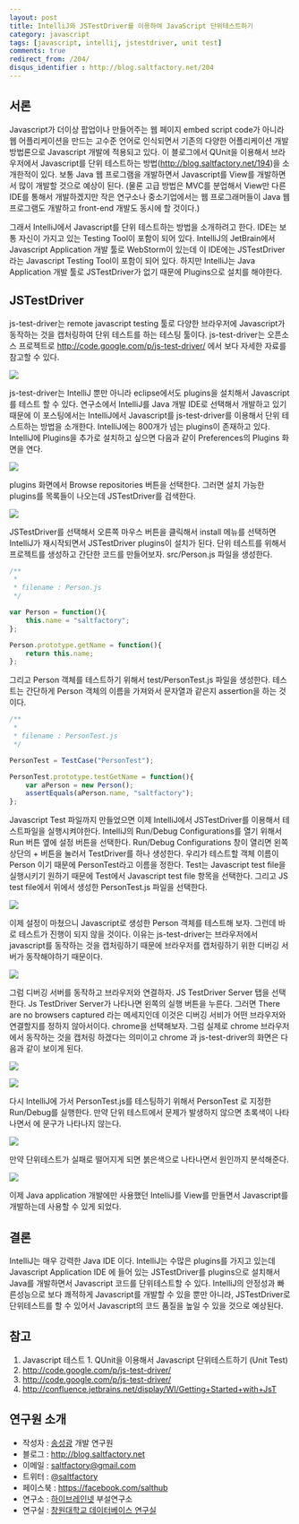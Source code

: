 ```yaml
---
layout: post
title: IntelliJ와 JSTestDriver를 이용하여 JavaScript 단위테스트하기
category: javascript
tags: [javascript, intellij, jstestdriver, unit test]
comments: true
redirect_from: /204/
disqus_identifier : http://blog.saltfactory.net/204
---
```


## 서론

Javascript가 더이상 팝업이나 만들어주는 웹 페이지 embed script code가 아니라 웹 어플리케이션을 만드는 고수준 언어로 인식되면서 기존의 다양한 어플리케이션 개발 방법론으로 Javascript 개발에 적용되고 있다. 이 블로그에서 QUnit을 이용해서 브라우저에서 Javascript를 단위 테스트하는 방법(http://blog.saltfactory.net/194)을 소개한적이 있다. 보통 Java 웹 프로그램을 개발하면서 Javascript를 View를 개발하면서 많이 개발할 것으로 예상이 된다. (물론 고급 방법은 MVC를 분업해서 View만 다른 IDE를 통해서 개발하겠지만 작은 연구소나 중소기업에서는 웹 프로그래머들이 Java 웹 프로그램도 개발하고 front-end 개발도 동시에 할 것이다.)

그래서 IntelliJ에서 Javascript를 단위 테스트하는 방법을 소개하려고 한다. IDE는 보통 자신이 가지고 있는 Testing Tool이 포함이 되어 있다. IntelliJ의 JetBrain에서 Javascript Application 개발 툴로 WebStorm이 있는데 이 IDE에는 JSTestDriver라는 Javascript Testing Tool이 포함이 되어 있다. 하지만  IntelliJ는 Java Application 개발 툴로 JSTestDriver가 없기 때문에 Plugins으로 설치를 해야한다.  

<!--more-->

## JSTestDriver

js-test-driver는 remote javascript testing 툴로 다양한 브라우저에 Javascript가 동작하는 것을 캡처링하여 단위 테스트를 하는 테스팅 툴이다. js-test-driver는 오픈소스 프로젝트로 http://code.google.com/p/js-test-driver/ 에서 보다 자세한 자료를 참고할 수 있다.

![](http://cfile29.uf.tistory.com/image/197E1D39507F93CE15EF3E)

js-test-driver는 IntelliJ 뿐만 아니라 eclipse에서도 plugins을 설치해서 Javascript를 테스트 할 수 있다. 연구소에서 IntelliJ를 Java 개발 IDE로 선택해서 개발하고 있기 때문에 이 포스팅에서는 IntelliJ에서 Javascript를 js-test-driver를 이용해서 단위 테스트하는 방법을 소개한다.
IntelliJ에는 800개가 넘는 plugins이 존재하고 있다. IntelliJ에 Plugins을 추가로 설치하고 싶으면 다음과 같이 Preferences의 Plugins 화면을 연다.


![](http://cfile22.uf.tistory.com/image/181D2134507F95D70D62B7)

plugins 화면에서 Browse repositories 버튼을 선택한다. 그러면 설치 가능한 plugins를 목록들이 나오는데 JSTestDriver를 검색한다.

![](http://cfile23.uf.tistory.com/image/143E8533507F96542CFA56)

JSTestDriver를 선택해서 오른쪽 마우스 버튼을 클릭해서 install 메뉴를 선택하면 IntelliJ가 재시작되면서 JSTestDriver plugins이 설치가 된다.
단위 테스트를 위해서 프로젝트를 생성하고 간단한 코드를 만들어보자. src/Person.js 파일을 생성한다.

```javascript
/**
 *
 * filename : Person.js
 */

var Person = function(){
    this.name = "saltfactory";
};

Person.prototype.getName = function(){
    return this.name;
};

```

그리고 Person 객체를 테스트하기 위해서 test/PersonTest.js 파일을 생성한다. 테스트는 간단하게 Person 객체의 이름을 가져와서 문자열과 같은지 assertion을 하는 것이다.


```javascript
/**
 *
 * filename : PersonTest.js
 */

PersonTest = TestCase("PersonTest");

PersonTest.prototype.testGetName = function(){
    var aPerson = new Person();
    assertEquals(aPerson.name, "saltfactory");
};

```

Javascript Test 파일까지 만들었으면 이제 IntelliJ에서 JSTestDriver를 이용해서 테스트파일을 실행시켜야한다. IntelliJ의 Run/Debug Configurations를 열기 위해서 Run 버튼 옆에 설정 버튼을 선택한다. Run/Debug Configurations 창이 열리면 왼쪽 상단의 + 버튼을 눌러서 TestDriver를 하나 생성한다. 우리가 테스트할 객체 이름이 Person 이기 때문에 PersonTest라고 이름을 정한다. Test는 Javascript test file을 실행시키기 원하기 때문에 Test에서 Javascript test file 항목을 선택한다. 그리고 JS test file에서 위에서 생성한 PersonTest.js 파일을 선택한다.

![](http://cfile25.uf.tistory.com/image/036C783C507F994D15985B)

이제 설정이 마쳤으니 Javascript로 생성한 Person 객체를 테스트해 보자. 그런데 바로 테스트가 진행이 되지 않을 것이다. 이유는 js-test-driver는 브라우저에서 javascript를 동작하는 것을 캡처링하기 때문에 브라우저를 캡처링하기 위한 디버깅 서버가 동작해야하기 때문이다.

![](http://cfile7.uf.tistory.com/image/15184D3A507F9A53022CDE)

그럼 디버깅 서버를 동작하고 브라우저와 연결하자. JS TestDriver Server 탭을 선택한다. Js TestDriver Server가 나타나면 왼쪽의 실행 버튼을 누른다. 그러면 There are no browsers captured 라는 메세지인데 이것은 디버깅 서비가 어떤 브라우저와 연결할지를 정하지 않아서이다. chrome을 선택해보자. 그럼 실제로 chrome 브라우저에서 동작하는 것을 캡처링 하겠다는 의미이고 chrome 과 js-test-driver의 화면은 다음과 같이 보이게 된다.

![](http://cfile7.uf.tistory.com/image/16400335507F9B7F1B7F75)

![](http://cfile29.uf.tistory.com/image/206E1133507F9BB91AC0B1)

다시 IntelliJ에 가서 PersonTest.js를 테스팅하기 위해서 PersonTest 로 지정한 Run/Debug를 실행한다. 만약 단위 테스트에서 문제가 발생하지 않으면 초록색이 나타나면서 에 문구가 나타나지 않는다.

![](http://cfile5.uf.tistory.com/image/033E0E35507F9CC424540E)

만약 단위테스트가 실패로 떨어지게 되면 붉은색으로 나타나면서 원인까지 분석해준다.

![](http://cfile22.uf.tistory.com/image/125BAA36507F9D0F0E1C92)

이제 Java application 개발에만 사용했던 IntelliJ를 View를 만들면서 Javascript를 개발하는데 사용할 수 있게 되었다.

## 결론

IntelliJ는 매우 강력한 Java IDE 이다. IntelliJ는 수많은 plugins를 가지고 있는데 Javascript Application IDE 에 들어 있는 JSTestDriver를 plugins으로 설치해서 Java를 개발하면서 Javascript 코드를 단위테스트할 수 있다. IntelliJ의 안정성과 빠른성능으로 보다 쾌적하게 Javascript를 개발할 수 있을 뿐만 아니라, JSTestDriver로 단위테스트를 할 수 있어서 Javascript의 코드 품질을 높일 수 있을 것으로 예상된다.

## 참고

1. Javascript 테스트 1. QUnit을 이용해서 Javascript 단위테스트하기 (Unit Test)
2. http://code.google.com/p/js-test-driver/
3. http://code.google.com/p/js-test-driver/
4. http://confluence.jetbrains.net/display/WI/Getting+Started+with+JsT

## 연구원 소개

* 작성자 : [송성광](http://about.me/saltfactory) 개발 연구원
* 블로그 : http://blog.saltfactory.net
* 이메일 : [saltfactory@gmail.com](mailto:saltfactory@gmail.com)
* 트위터 : [@saltfactory](https://twitter.com/saltfactory)
* 페이스북 : https://facebook.com/salthub
* 연구소 : [하이브레인넷](http://www.hibrain.net) 부설연구소
* 연구실 : [창원대학교 데이터베이스 연구실](http://dblab.changwon.ac.kr)
